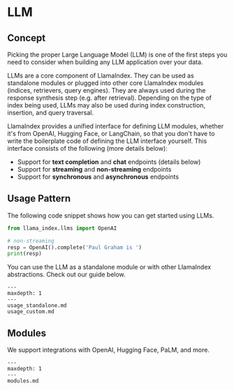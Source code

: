 # LLM

## Concept
Picking the proper Large Language Model (LLM) is one of the first steps you need to consider when building any LLM application over your data.

LLMs are a core component of LlamaIndex. They can be used as standalone modules or plugged into other core LlamaIndex modules (indices, retrievers, query engines). They are always used during the response synthesis step (e.g. after retrieval). Depending on the type of index being used, LLMs may also be used during index construction, insertion, and query traversal.

LlamaIndex provides a unified interface for defining LLM modules, whether it's from OpenAI, Hugging Face, or LangChain, so that you 
don't have to write the boilerplate code of defining the LLM interface yourself. This interface consists of the following (more details below):
- Support for **text completion** and **chat** endpoints (details below)
- Support for **streaming** and **non-streaming** endpoints
- Support for **synchronous** and **asynchronous** endpoints


## Usage Pattern

The following code snippet shows how you can get started using LLMs.

```python
from llama_index.llms import OpenAI

# non-streaming
resp = OpenAI().complete('Paul Graham is ')
print(resp)
```

You can use the LLM as a standalone module or with other LlamaIndex abstractions. Check out our guide below.

```{toctree}
---
maxdepth: 1
---
usage_standalone.md
usage_custom.md
```


## Modules

We support integrations with OpenAI, Hugging Face, PaLM, and more.

```{toctree}
---
maxdepth: 1
---
modules.md
```


